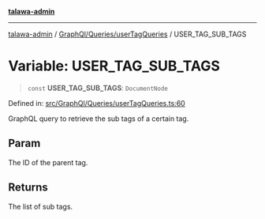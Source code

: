 [**talawa-admin**](../../../../README.md)

***

[talawa-admin](../../../../README.md) / [GraphQl/Queries/userTagQueries](../README.md) / USER\_TAG\_SUB\_TAGS

# Variable: USER\_TAG\_SUB\_TAGS

> `const` **USER\_TAG\_SUB\_TAGS**: `DocumentNode`

Defined in: [src/GraphQl/Queries/userTagQueries.ts:60](https://github.com/gautam-divyanshu/talawa-admin/blob/9fef64ff9fb30eb3195cc9100606d8b7a89bca79/src/GraphQl/Queries/userTagQueries.ts#L60)

GraphQL query to retrieve the sub tags of a certain tag.

## Param

The ID of the parent tag.

## Returns

The list of sub tags.
